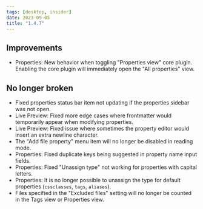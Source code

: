 ```yaml
---
tags: [desktop, insider]
date: 2023-09-05
title: "1.4.7"
---
```


## Improvements

- Properties: New behavior when toggling "Properties view" core plugin. Enabling the core plugin will immediately open the "All properties" view.

## No longer broken

- Fixed properties status bar item not updating if the properties sidebar was not open.
- Live Preview: Fixed more edge cases where frontmatter would temporarily appear when modifying properties.
- Live Preview: Fixed issue where sometimes the property editor would insert an extra newline character.
- The "Add file property" menu item will no longer be disabled in reading mode.
- Properties: Fixed duplicate keys being suggested in property name input fields.
- Properties: Fixed "Unassign type" not working for properties with capital letters.
- Properties: It is no longer possible to unassign the type for default properties (`cssclasses`, `tags`, `aliases`).
- Files specified in the "Excluded files" setting will no longer be counted in the Tags view or Properties view.
